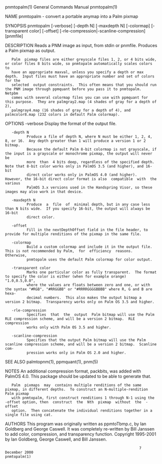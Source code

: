 pnmtopalm(1)                                                  General Commands Manual                                                 pnmtopalm(1)

NAME
       pnmtopalm - convert a portable anymap into a Palm pixmap

SYNOPSIS
       pnmtopalm [-verbose] [-depth N] [-maxdepth N] [-colormap] [-transparent color] [-offset]
       [-rle-compression|-scanline-compression] [pnmfile]

DESCRIPTION
       Reads a PNM image as input, from stdin or pnmfile.  Produces a Palm pixmap as output.

       Palm  pixmap files are either greyscale files 1, 2, or 4 bits wide, or color files 8 bits wide, so pnmtopalm automatically scales colors to
       have an appropriate maxval, unless you specify a depth or max depth.  Input files must have an appropriate number and set of colors for the
       selected  output constraints.  This often means that you should run the PNM image through ppmquant before you pass it to pnmtopalm.  Netpbm
       comes with several colormap files you can use with ppmquant for this purpose.  They are palmgray2.map (4 shades of gray for a depth of  2),
       palmgray4.map (16 shades of gray for a depth of 4), and palmcolor8.map (232 colors in default Palm colormap).

OPTIONS
       -verbose
              Display the format of the output file.

       -depth N
              Produce a file of depth N, where N must be either 1, 2, 4, 8, or 16.  Any depth greater than 1 will produce a version 1 or 2 bitmap.
              Because the default Palm 8-bit colormap is not grayscale, if the input is a grayscale or monochrome pixmap, the output will never be
              more  than  4 bits deep, regardless of the specified depth.  Note that 8-bit color works only in PalmOS 3.5 (and higher), and 16-bit
              direct color works only in PalmOS 4.0 (and higher).  However, the 16-bit direct color format is also  compatible  with  the  various
              PalmOS 3.x versions used in the Handspring Visor, so these images may also work in that device.

       -maxdepth N
              Produce  a  file  of  minimal depth, but in any case less than N bits wide.  If you specify 16-bit, the output will always be 16-bit
              direct color.

       -offset
              Fill in the nextDepthOffset field in the file header, to provide for multiple renditions of the pixmap in the same file.

       -colormap
              Build a custom colormap and include it in the output file.  This is not recommended by Palm,  for  efficiency  reasons.   Otherwise,
              pnmtopalm uses the default Palm colormap for color output.

       -transparent color
              Marks one particular color as fully transparent.  The format to specify the color is either (when for example orange) "1.0,0.5,0.0",
              where the values are floats between zero and one, or with the syntax "#RGB", "#RRGGBB" or "#RRRRGGGGBBBB" where R, G and B are hexa‐
              decimal numbers.  This also makes the output bitmap a version 2 bitmap.  Transparency works only on Palm OS 3.5 and higher.

       -rle-compression
              Specifies  that  the  output  Palm bitmap will use the Palm RLE compression scheme, and will be a version 2 bitmap.  RLE compression
              works only with Palm OS 3.5 and higher.

       -scanline-compression
              Specifies that the output Palm bitmap will use the Palm scanline compression scheme, and will be a version 2 bitmap.  Scanline  com‐
              pression works only in Palm OS 2.0 and higher.

SEE ALSO
       palmtopnm(1), ppmquant(1), pnm(5)

NOTES
       An additional compression format, packbits, was added with PalmOS 4.0.  This package should be updated to be able to generate that.

       Palm  pixmaps  may  contains multiple renditions of the same pixmap, in different depths.  To construct an N-multiple-rendition Palm pixmap
       with pnmtopalm, first construct renditions 1 through N-1 using the -offset option, then  construct  the  Nth  pixmap  without  the  -offset
       option.  Then concatenate the individual renditions together in a single file using cat.

AUTHORS
       This  program  was  originally written as ppmtoTbmp.c, by Ian Goldberg and George Caswell.  It was completely re-written by Bill Janssen to
       add color, compression, and transparency function.
       Copyright 1995-2001 by Ian Goldberg, George Caswell, and Bill Janssen.

                                                                  7 December 2000                                                     pnmtopalm(1)

